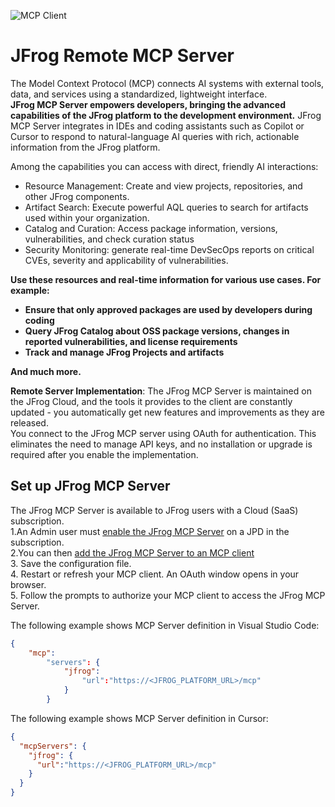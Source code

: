 ![MCP Client](https://avatars.githubusercontent.com/u/499942?s=200&v=4) 

# JFrog Remote MCP Server

The Model Context Protocol (MCP) connects AI systems with external tools, data, and services using a standardized, lightweight interface.  
**JFrog MCP Server empowers developers, bringing the advanced capabilities of the JFrog platform to the development environment.** JFrog  MCP Server integrates in IDEs and coding assistants such as Copilot or Cursor to respond to natural-language AI queries with rich, actionable information from the JFrog platform.

Among the capabilities you can access with direct, friendly AI interactions:

* Resource Management: Create and view projects, repositories, and other JFrog components.  
* Artifact Search: Execute powerful AQL queries to search for artifacts used within your organization.  
* Catalog and Curation: Access package information, versions, vulnerabilities, and check curation status  
* Security Monitoring: generate real-time DevSecOps reports on critical CVEs, severity and applicability of vulnerabilities.

**Use these resources and real-time information for various use cases. For example:**

* **Ensure that only approved packages are used by developers during coding**  
* **Query JFrog Catalog about OSS package versions, changes in reported vulnerabilities, and license requirements**  
* **Track and manage JFrog Projects and artifacts**

**And much more.**

**Remote Server Implementation**: The JFrog MCP Server is maintained on the JFrog Cloud, and the tools it provides to the client are constantly updated \- you automatically get new features and improvements as they are released.   
You connect to the JFrog MCP server using OAuth for authentication. This eliminates the need to manage API keys, and no installation or upgrade is required after you enable the implementation.

## Set up JFrog MCP Server

The JFrog MCP Server is available to JFrog users with a Cloud (SaaS) subscription.  
1\.An Admin user must [enable the JFrog MCP Server](https://jfrog.com/help/r/jfrog-integrations-documentation/enable-the-jfrog-mcp-server) on a JPD in the subscription.  
2\.You can then [add the JFrog MCP Server to an MCP client](https://jfrog.com/help/r/jfrog-integrations-documentation/add-the-jfrog-mcp-server-to-an-mcp-client)   
3\. Save the configuration file.  
4\. Restart or refresh your MCP client. An OAuth window opens in your browser.   
5\. Follow the prompts to authorize your MCP client to access the JFrog MCP Server.

The following example shows MCP Server definition in Visual Studio Code:  
```json  
{
    "mcp":  
        "servers": {  
            "jfrog":   
                "url":"https://<​​JFROG_PLATFORM_URL​​>/mcp" 
            } 
        }
```  
The following example shows MCP Server definition in Cursor:  
```json  
{  
  "mcpServers": {  
    "jfrog": {  
      "url":"https://<​​JFROG_PLATFORM_URL​​>/mcp"
    }  
  }  
}
```
